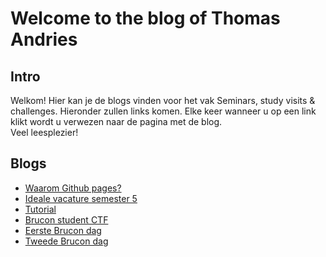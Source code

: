 # Welcome to the blog of Thomas Andries

## Intro

Welkom! Hier kan je de blogs vinden voor het vak Seminars, study visits & challenges. Hieronder zullen links komen. Elke keer wanneer u op een link klikt wordt u verwezen naar de pagina met de blog.
<br/>
Veel leesplezier!

## Blogs

- <a href="/github.html">Waarom Github pages?</a>
- <a href="/vacature.html">Ideale vacature semester 5</a>
- <a href="/tutorial.html">Tutorial</a>
- <a href="/student_ctf.html">Brucon student CTF</a>
- <a href="/Brucon_dag1.html">Eerste Brucon dag</a>
- <a href="/Brucon_dag2.html">Tweede Brucon dag</a>

